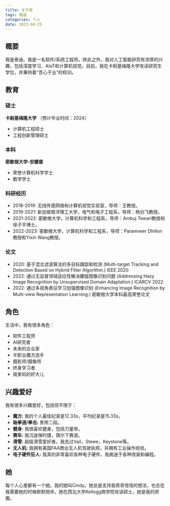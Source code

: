 ```yaml
---
title: 关于我
tags: 泰迪
categories: 个人
date: 2023-04-25
---
```



## 概要
我是泰迪。我是一名软件/系统工程师。除此之外，我对人工智能研究有浓厚的兴趣，包括深度学习、AIoT和计算机视觉。目前，我在卡耐基梅隆大学攻读研究生学位，并秉持着“吾心于业”的校训。
<!--more-->
## 教育
### 硕士
**卡耐基梅隆大学** （预计毕业时间：2024）
- 计算机工程硕士
- 工程创新管理硕士

### 本科
**密歇根大学-安娜堡**
- 荣誉计算机科学学士
- 数学学士

### 科研经历
- 2018-2019: 无线传感网络和计算机视觉实验室，导师：王教授。
- 2019-2021: 新加坡南洋理工大学，电气和电子工程系，导师：杨剑飞教授。
- 2021-2022: 密歇根大学，计算机科学和工程系，导师：Ambuj Tewari教授和徐子平博士。
- 2022-2023: 密歇根大学，计算机科学和工程系，导师：Paramveer Dhillon教授和Yixin Wang教授。

### 论文
- 2020: 基于混合滤波算法的多目标跟踪和检测 (Multi-target Tracking and Detection Based on Hybrid Filter Algorithm.) IEEE 2020
- 2022: 通过无监督领域适应性解决朦胧图像识别问题 (Addressing Hazy Image Recognition by Unsupervised Domain Adaptation.) ICARCV 2022
- 2022: 通过多视角表征学习加强图像识别 (Enhancing Image Recognition by Multi-view Representation Learning.) 密歇根大学本科最高荣誉论文

## 角色
生活中，我有很多角色：
- 软件工程师
- AI研究者
- 未来的企业家
- 半职业魔方选手
- 摄影师/摄像师
- 终身学习者
- 我爹妈的好大儿

## 兴趣爱好
我有很多兴趣爱好，包括但不限于：
- **魔方:** 我的个人最佳纪录是12.33s，平均纪录是15.33s。
- **跆拳道/拳击:** 黑带二段。
- **健身:** 我很喜欢健身，包括力量举。
- **赛车:** 我沉迷保时捷，偶尔下赛道。
- **滑雪:** 超级滑雪爱好者。我去过Vail，Stewe，Keystone等。
- **无人机:** 我拥有美国FAA商业无人机驾驶执照，并拥有工业操作经验。
- **电子硬件狂人:** 我真的非常喜欢各种电子硬件，我痴迷于各种改装和编程。

## 她
每个人心里都有一个她。我的她叫Cindy。她总是支持我奇奇怪怪的想法，也总在我需要她的时候默默陪伴。她在西北大学Kellogg商学院攻读硕士，她是我的骄傲。